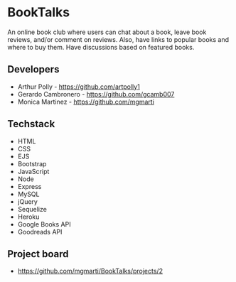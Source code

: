 # BookTalks

An online book club where users can chat about a book, leave book reviews, and/or comment on reviews. Also, have links to popular books and where to buy them. Have discussions based on featured books.


## Developers

- Arthur Polly  - https://github.com/artpolly1
- Gerardo Cambronero - https://github.com/gcamb007
- Monica Martinez - https://github.com/mgmarti

## Techstack

* HTML
* CSS
* EJS
* Bootstrap
* JavaScript
* Node
* Express
* MySQL
* jQuery
* Sequelize
* Heroku
* Google Books API
* Goodreads API


## Project board

- https://github.com/mgmarti/BookTalks/projects/2

